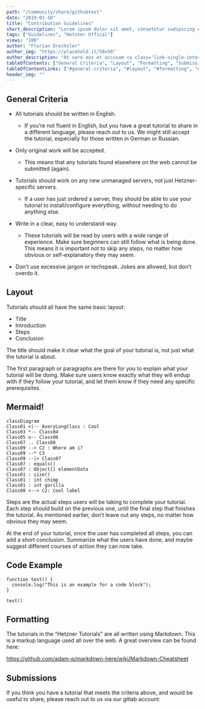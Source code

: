 ```yaml
---
path: "/community/share/githubtest"
date: "2019-01-10"
title: "Contribution Guidelines"
short_description: "Lorem ipsum dolor sit amet, consetetur sadipscing elitr, sed diam nonumy eirmod tempor invidunt ut labore et dolore magna aliquyam erat, sed diam voluptua."
tags: ["Guidelines", "Hetzner Offical"]
views: "100"
author: "Florian Drechsler"
author_img: "https://placehold.it/50x50"
author_description: "At vero eos et accusam <a class='link-single-internal' href='#'>Link</a> et justo duo dolores et ea rebum. Stet clita kasd gubergren, no sea takimata sanctus est Lorem ipsum dolor sit amet. Lorem ipsum dolor sit amet, consetetur  <a class='link-single-external' href='#'>Github</a>  sadipscing elitr, sed diam nonumy eirmod tempor"
tableOfContents: ["General Criteria", "Layout", "Formatting", "Submissions", "Potential References"]
tableOfContentLinks: ["#general-criteria", "#layout", "#formatting", "#submissions", "#potential References"]
header_img: ""     
---
```


## General Criteria

-   All tutorials should be written in English.

    -   If you’re not fluent in English, but you have a great tutorial
        to share in a different language, please reach out to us. We
        might still accept the tutorial, especially for those written in
        German or Russian.

-   Only original work will be accepted.

    -   This means that any tutorials found elsewhere on the web cannot
        be submitted (again).

-   Tutorials should work on any new unmanaged servers, not just
    Hetzner-specific servers.

    -   If a user has just ordered a server, they should be able to use
        your tutorial to install/configure everything, without needing
        to do anything else.

-   Write in a clear, easy to understand way.

    -   These tutorials will be read by users with a wide range of experience. Make sure beginners can still follow what is being done. This means it is important not to skip any steps, no matter how obvious or self-explanatory they may seem.

-   Don’t use excessive jargon or techspeak. Jokes are allowed, but don’t overdo it.

## Layout

Tutorials should all have the same basic layout:

-   Title
-   Introduction
-   Steps
-   Conclusion

The title should make it clear what the goal of your tutorial is, not just what the tutorial is about.

The first paragraph or paragraphs are there for you to explain what your tutorial will be doing. Make sure users know exactly what they will endup with if they follow your tutorial, and let them know if they need any specific prerequisites.
## Mermaid!

```mermaid
classDiagram
Class01 <|-- AveryLongClass : Cool
Class03 *-- Class04
Class05 o-- Class06
Class07 .. Class08
Class09 --> C2 : Where am i?
Class09 --* C3
Class09 --|> Class07
Class07 : equals()
Class07 : Object[] elementData
Class01 : size()
Class01 : int chimp
Class01 : int gorilla
Class08 <--> C2: Cool label
```

Steps are the actual steps users will be taking to complete your tutorial. Each step should build on the previous one, until the final step that finishes the tutorial. As mentioned earlier, don’t leave out any steps, no matter how obvious they may seem.

At the end of your tutorial, once the user has completed all steps, you
can add a short conclusion. Summarize what the users have done, and
maybe suggest different courses of action they can now take.

## Code Example

```
function test() {
  console.log("This is an example for a code block");
}

test()
```

## Formatting

The tutorials in the “Hetzner Tutorials” are all written using Markdown.
This is a markup language used all over the web. A great overview can be
found here:

<https://github.com/adam-p/markdown-here/wiki/Markdown-Cheatsheet>

## Submissions

If you think you have a tutorial that meets the criteria above, and
would be useful to share, please reach out to us via our gitlab account:
